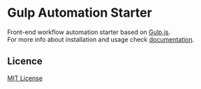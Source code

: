 # Gulp Automation Starter

Front-end workflow automation starter based on [Gulp.js](http://gulpjs.com/).  
For more info about installation and usage check [documentation](/docs/ReadMe.md).

## Licence
[MIT License](https://opensource.org/licenses/MIT)
